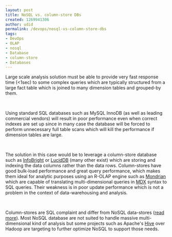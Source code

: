```yaml
---
layout: post
title: NoSQL vs. column-store DBs
created: 1269941306
author: udid
permalink: /devops/nosql-vs-column-store-dbs
tags:
- DevOps
- OLAP
- nosql
- Database
- column-store
- Databases
---
```

<p>Large scale analysis solution must be able to provide very fast response time (&lt;1sec) to some complex queries which are typically structured from a large fact table which is joined to many dimension tables and grouped-by them.</p>
<p>&nbsp;</p>
<p>Using standard SQL databases such as MySQL InnoDB (as well as leading commercial vendors) will result in poor performance even when correct indexes are set up since in many case the database will be forced to perform unnecessary full table scans which will kill the performance if dimension tables are large.</p>
<p>&nbsp;</p>
<p>The solution in this case would be to leverage a column-store database such as <a href="http://www.infobright.org/">InfoBright</a> or <a href="http://www.luciddb.org/">LucidDB</a> (many other exist) which are storing and indexing the data columns rather than the data rows. Column-stores have good bulk-load performance and great query performance, which makes them ideal for analytic purposes using an R-OLAP engine such as <a href="http://mondrian.pentaho.org/documentation/olap.php">Mondrian</a> which are capable of translating multi-dimensional queries in <a href="http://en.wikipedia.org/wiki/MultiDimensional_eXpressions">MDX</a> syntax to SQL queries. Their weakness is in poor update performance which is not a problem in the context of data-warehousing and analysis.</p>
<p>&nbsp;</p>
<p>Column-stores are SQL complaint and differ from NoSQL data-stores (<a href="http://dbmsmusings.blogspot.com/2010/03/distinguishing-two-major-types-of_29.html">read  more</a>). Most NoSQL database are not suited to handle massive multi-dimensional kind of analysis but some projects such as Apache's <a href="http://hadoop.apache.org/hive/">Hive</a> over Hadoop are targeting to further optimize NoSQL to support those needs.</p>
<p>&nbsp;</p>
<p>&nbsp;</p>
<p>&nbsp;</p>
